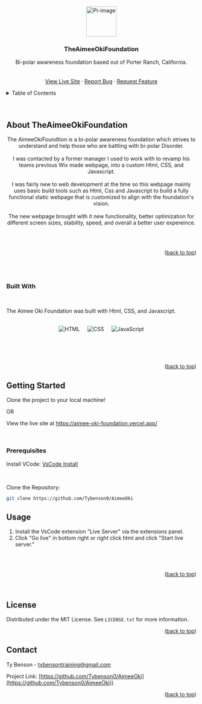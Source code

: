 <!-- Improved compatibility of back to top link: See: https://github.com/othneildrew/Best-README-Template/pull/73 -->
<a name="readme-top"></a>






<!-- PROJECT LOGO -->
<br />
<div align="center">
    <img src="imgs/heart.png" alt="Pi-image" width="80" height="80">

  <h3 align="center">TheAimeeOkiFoundation</h3>

  <p align="center">
    Bi-polar awareness foundation based out of Porter Ranch, California.
    <br />
    <br />
    <br />
    <a href="https://aimee-oki-foundation.vercel.app/">View Live Site</a>
    ·
    <a href="https://github.com/Tybenson0/AimeeOki/issues">Report Bug</a>
    ·
    <a href="https://github.com/Tybenson0/AimeeOki/pulls">Request Feature</a>
  </p>
</div>



<!-- TABLE OF CONTENTS -->
<details>
  <summary>Table of Contents</summary>
  <ol>
    <li>
      <a href="#about-the-project">About The TheAimeeOkiFoundation</a>
      <ul>
        <li><a href="#built-with">Built With</a></li>
      </ul>
    </li>
    <li>
      <a href="#getting-started">Getting Started</a>
      <ul>
        <li><a href="#prerequisites">Prerequisites</a></li>
      </ul>
    </li>
    <li><a href="#usage">Usage</a></li>
    <li><a href="#license">License</a></li>
    <li><a href="#contact">Contact</a></li>
  </ol>
</details>

<br />
<br />



<!-- ABOUT THE PROJECT -->
## About TheAimeeOkiFoundation
<div align="center">
</div>
<p align="center">The AimeeOkiFoundtion is a bi-polar awareness foundation which strives to understand and help those who are battling with bi-polar Disorder.
   <br />
     <br />
    I was contacted by a former manager I used to work with to revamp his teams previous Wix made webpage, into a custom Html, CSS, and Javascript. 
   <br />
   <br />
  I was fairly new to web development at the time so this webpage mainly uses basic build tools such as Html, Css and Javascript to build a fully functional static webpage that is customized to align with the foundation's vision. 
   <br />
   <br />
  The new webpage brought with it new functionality, better optimization for different screen sizes, stability, speed, and overall a better user expereince.</p>
   <br />
    <br />

<p align="right">(<a href="#readme-top">back to top</a>)</p>
<br />
<br />



### Built With
<br />

The Aimee Oki Foundation was built with Html, CSS, and Javascript.
<br />
<br />

<div align="center">
  <img src="https://img.shields.io/badge/HTML-Markup-orange?style=for-the-badge&logo=html5" alt="HTML">
  &nbsp;&nbsp;&nbsp;
  <img src="https://img.shields.io/badge/CSS-Style-blue?style=for-the-badge&logo=css3" alt="CSS">
  &nbsp;&nbsp;&nbsp;
  <img src="https://img.shields.io/badge/JavaScript-Language-yellow?style=for-the-badge&logo=javascript" alt="JavaScript">
</div>


<br />
<br />
<br />
<br />


<p align="right">(<a href="#readme-top">back to top</a>)</p>



<!-- GETTING STARTED -->
## Getting Started

Clone the project to your local machine!

OR

View the live site at https://aimee-oki-foundation.vercel.app/

<br />

### Prerequisites

  <p>Install VCode: <a href="https://code.visualstudio.com/download">VsCode Install</a></p> 
  <br />

  Clone the Repository:
  ```sh
  git clone https://github.com/Tybenson0/AimeeOki
  ```




<!-- USAGE EXAMPLES -->
## Usage


1. Install the VsCode extension "Live Server" via the extensions panel.
2. Click "Go live" in bottom right or right click html and click "Start live server."

<br />
<br />




<p align="right">(<a href="#readme-top">back to top</a>)</p>




<br />

<!-- LICENSE -->
## License

Distributed under the MIT License. See `LICENSE.txt` for more information.

<p align="right">(<a href="#readme-top">back to top</a>)</p>



<!-- CONTACT -->
## Contact

Ty Benson -  tybensontraining@gmail.com

Project Link: [https://github.com/Tybenson0/AimeeOki](https://github.com/Tybenson0/AimeeOki))

<p align="right">(<a href="#readme-top">back to top</a>)</p>

